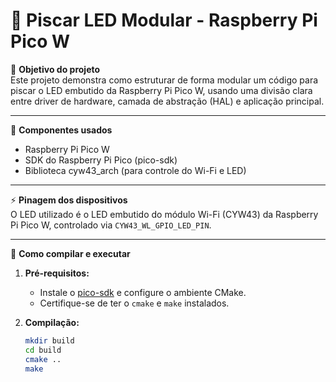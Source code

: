 # 📘 Piscar LED Modular - Raspberry Pi Pico W

🎯 **Objetivo do projeto**  
Este projeto demonstra como estruturar de forma modular um código para piscar o LED embutido da Raspberry Pi Pico W, usando uma divisão clara entre driver de hardware, camada de abstração (HAL) e aplicação principal.

---

🧩 **Componentes usados**  
- Raspberry Pi Pico W  
- SDK do Raspberry Pi Pico (pico-sdk)  
- Biblioteca cyw43_arch (para controle do Wi-Fi e LED)

---

⚡ **Pinagem dos dispositivos**  
O LED utilizado é o LED embutido do módulo Wi-Fi (CYW43) da Raspberry Pi Pico W, controlado via `CYW43_WL_GPIO_LED_PIN`.

---

🧪 **Como compilar e executar**

1. **Pré-requisitos:**
   - Instale o [pico-sdk](https://github.com/raspberrypi/pico-sdk) e configure o ambiente CMake.
   - Certifique-se de ter o `cmake` e `make` instalados.

2. **Compilação:**
   ```bash
   mkdir build
   cd build
   cmake ..
   make
